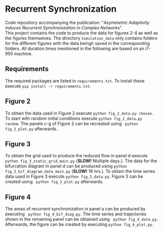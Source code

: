 # Recurrent Synchronization

Code repository accompanying the publication: "*Asymmetric Adaptivity induces Recurrent Synchronization in Complex Networks*".  
This project contains the code to produce the data for figures 2-4 as well as the figures themselves. The directory ``` Simulation_data ``` only contains folders for the different figures with the data beingh saved in the corresponding folders. All duration times mentioned in the following are based on an i7-950 machine.

## Requirements

The required packages are listed in ``` requirements.txt ```. To install these execute ``` pip install -r requirements.txt ```.

## Figure 2

To obtain the data used in Figure 2 execute ``` python fig_2_data.py chosen ```. To start with random initial conditions execute ``` python fig_2_data.py random ```. The panels c-g of Figure 2 can be recreated using ``` python fig_2_plot.py``` afterwards.

## Figure 3

To obtain the grid used to produce the reduced flow in panel d execute ``` python fig_3_static_grid_main.py``` (**SLOW!** Multiple days.). The data for the bifurcation diagram in panel d can be produced using ``` python fig_3_bif_diagram_data_main.py ``` (**SLOW!** 18 hrs.). To obtain the time series data used in Figure 3 execute ``` python fig_3_data.py ```. Figure 3 can be created using ``` python fig_3_plot.py``` afterwards.

## Figure 4

The areas of recurrent synchronization in panel a can be produced by executing ``` python fig_4_bif_diag.py```. The time series and trajectories shown in the remaining panel can be obtained using ``` python fig_4_data.py```. Afterwards, the figure can be created by executing ``` python fig_4_plot.py ```.
